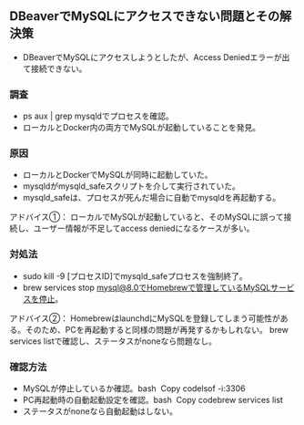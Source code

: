 ## DBeaverでMySQLにアクセスできない問題とその解決策

* DBeaverでMySQLにアクセスしようとしたが、Access Deniedエラーが出て接続できない。

### 調査
* ps aux | grep mysqldでプロセスを確認。
* ローカルとDocker内の両方でMySQLが起動していることを発見。

### 原因
* ローカルとDockerでMySQLが同時に起動していた。
* mysqldがmysqld_safeスクリプトを介して実行されていた。
* mysqld_safeは、プロセスが死んだ場合に自動でmysqldを再起動する。

アドバイス①： ローカルでMySQLが起動していると、そのMySQLに誤って接続し、ユーザー情報が不足してaccess deniedになるケースが多い。

### 対処法
* sudo kill -9 [プロセスID]でmysqld_safeプロセスを強制終了。
* brew services stop mysql@8.0でHomebrewで管理しているMySQLサービスを停止。

アドバイス②： HomebrewはlaunchdにMySQLを登録してしまう可能性がある。そのため、PCを再起動すると同様の問題が再発するかもしれない。 brew services listで確認し、ステータスがnoneなら問題なし。

### 確認方法
* MySQLが停止しているか確認。bash  Copy codelsof -i:3306   
* PC再起動時の自動起動設定を確認。bash  Copy codebrew services list   
* ステータスがnoneなら自動起動はしない。
